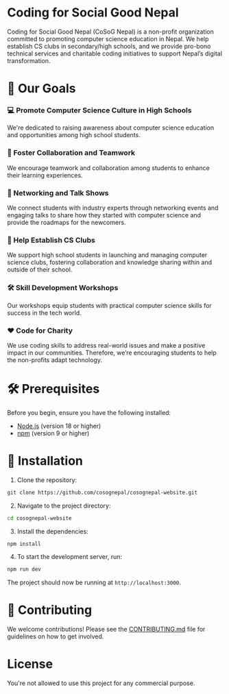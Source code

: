 # Coding for Social Good Nepal
Coding for Social Good Nepal (CoSoG Nepal) is a non-profit organization committed to promoting computer science education in Nepal. We help establish CS clubs in secondary/high schools, and we provide pro-bono technical services and charitable coding initiatives to support Nepal’s digital transformation.


# 🎯 Our Goals
### 💻 Promote Computer Science Culture in High Schools
We're dedicated to raising awareness about computer science education and opportunities among high school students.
### 🤝 Foster Collaboration and Teamwork
We encourage teamwork and collaboration among students to enhance their learning experiences.
### 🎤 Networking and Talk Shows
We connect students with industry experts through networking events and engaging talks to share how they started with computer science and provide the roadmaps for the newcomers.
### 🏫 Help Establish CS Clubs
We support high school students in launching and managing computer science clubs, fostering collaboration and knowledge sharing within and outside of their school.
### 🛠️ Skill Development Workshops
Our workshops equip students with practical computer science skills for success in the tech world.
### ❤️ Code for Charity
We use coding skills to address real-world issues and make a positive impact in our communities. Therefore, we’re encouraging students to help the non-profits adapt technology.


# 🛠️ Prerequisites

Before you begin, ensure you have the following installed:

- [Node.js](https://nodejs.org/) (version 18 or higher)
- [npm](https://www.npmjs.com/) (version 9 or higher)


# 🚀 Installation

1. Clone the repository:
```sh
git clone https://github.com/cosognepal/cosognepal-website.git
```
2. Navigate to the project directory:
```sh
cd cosognepal-website
```
3. Install the dependencies:
```sh
npm install
```
4. To start the development server, run:
```sh
npm run dev
```

The project should now be running at `http://localhost:3000`.


# 🤝 Contributing

We welcome contributions! Please see the [CONTRIBUTING.md](CONTRIBUTING.md) file for guidelines on how to get involved.


# License

You're not allowed to use this project for any commercial purpose.
